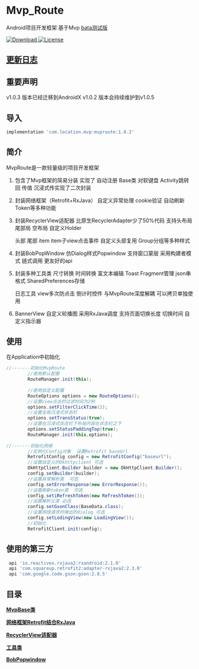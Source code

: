 # Mvp_Route

Android项目开发框架 基于Mvp
[bata测试版](https://github.com/TLocation/Mvp_Route_Demo/tree/dev)

 [ ![Download](https://api.bintray.com/packages/location/maven/mvproute/images/download.svg) ](https://bintray.com/location/maven/mvproute/_latestVersion)[![License][licensesvg]][license]

## [更新日志](https://github.com/TLocation/MvpRoute/blob/master/README/update.md)

## 重要声明
   v1.0.3 版本已经迁移到AndroidX v1.0.2 版本会持续维护到v1.0.5 
   
## 导入
```groovy
implementation 'com.location.mvp:mvproute:1.0.2'
```

## 简介
   MvpRoute是一款轻量级的项目开发框架

1. 包含了Mvp框架的简易分装  实现了  自动注册  Base类  对软键盘  Activity跳转回 传值 沉浸式传实现了二次封装

2. 封装网络框架（Retrofit+RxJava） 自定义异常处理   cookie验证  自动刷新Token等多种功能

3. 封装RecyclerView适配器  比原生RecyclerAdapter少了50%代码  支持头布局  尾部局  空布局  自定义Holder

     头部 尾部 item item子view点击事件  自定义头部复用 Group分组等多种样式

4. 封装BobPopWindow  仿Dialog样式Popwindow 支持窗口蒙层  采用构建者模式 链式调用 更友好的api

5. 封装多种工具类  尺寸转换 时间转换  富文本编辑 Toast Fragment管理 json串格式 SharedPreferences存储

   日志工具   view多次防点击 倒计时控件  与MvpRoute深度解耦 可以拷贝单独使用

6. BannerView  自定义轮播图  采用RxJava调度 支持页面切换长度 切换时间  自定义指示器

## 使用

在Application中初始化

```java
//-------初始化MvpRoute
   		//使用默认配置
		RouteManager.init(this);
		
		//使用自定义配置
		RouteOptions options = new RouteOptions();
		//设置view点击的过滤时间为2秒
		options.setFilterClickTime(2);
		//设置全局沉浸式状态栏
		options.setTransStatus(true);
		//设置在沉浸式状态栏下布局内容在状态栏之下
		options.setStatusPaddingTop(true);
		RouteManager.init(this,options);
		
//-------初始化网络
		//实例化Config对象  设置Retrofit baseUrl
		RetrofitConfig config = new RetrofitConfig("baseurl");
		//设置自定义的Okhttpclient 可选
		OkHttpClient.Builder builder = new OkHttpClient.Builder();
		config.setBuilder(builder);
		//设置异常解析类  可选
		config.setErrorResponse(new ErrorResponse());
		//设置刷新token类  可选
		config.setiRefreshToken(new RefreshToken());
		//设置解析父类 必选
		config.setGsonClass(BaseData.class);
		//设置网络请求时弹出的dialog 可选
		config.setLodingView(new LoadingView());
		//初始化
		RetrofitClient.init(config);
```




## 使用的第三方




```groovy
 api 'io.reactivex.rxjava2:rxandroid:2.1.0'
 api 'com.squareup.retrofit2:adapter-rxjava2:2.3.0'
 api 'com.google.code.gson:gson:2.8.5'
```

## 目录

**[MvpBase类](https://github.com/TLocation/Mvp_Route_Demo/blob/master/README/README.md)**

**[网络框架Retrofit结合RxJava](https://github.com/TLocation/Mvp_Route_Demo/blob/master/README/net.md)**

**[RecyclerView适配器](https://github.com/TLocation/Mvp_Route_Demo/blob/master/README/baseAdapter.md)**

**[工具类](https://github.com/TLocation/Mvp_Route_Demo/blob/master/README/utils.md)**

**[BobPopwindow](https://github.com/TLocation/Mvp_Route_Demo/blob/master/README/BopPopwindow.md)**




[licensesvg]: https://img.shields.io/badge/License-Apache--2.0-brightgreen.svg
[license]: https://github.com/TLocation/MvpRoute/blob/master/LICENSE
